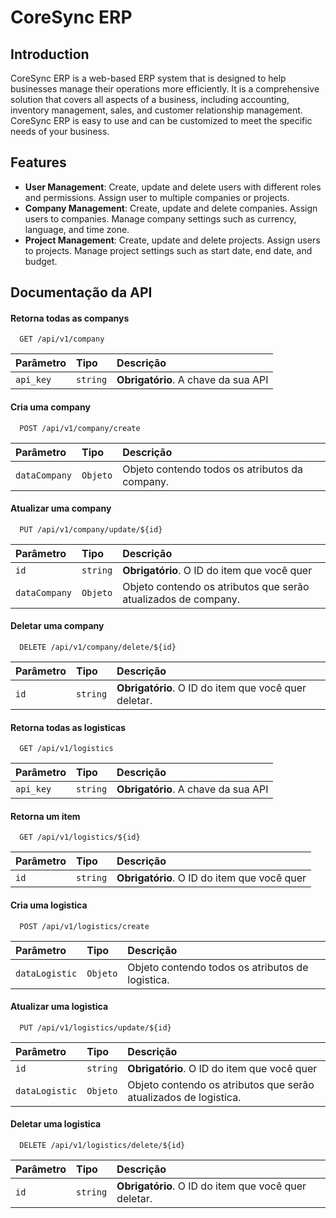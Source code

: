 # CoreSync ERP

## Introduction

CoreSync ERP is a web-based ERP system that is designed to help businesses manage their operations more efficiently. It is a comprehensive solution that covers all aspects of a business, including accounting, inventory management, sales, and customer relationship management. CoreSync ERP is easy to use and can be customized to meet the specific needs of your business.

## Features

- **User Management**: Create, update and delete users with different roles and permissions. Assign user to multiple companies or projects.
- **Company Management**: Create, update and delete companies. Assign users to companies. Manage company settings such as currency, language, and time zone.
- **Project Management**: Create, update and delete projects. Assign users to projects. Manage project settings such as start date, end date, and budget.

## Documentação da API

#### Retorna todas as companys

```http
  GET /api/v1/company
```

| Parâmetro | Tipo     | Descrição                           |
| :-------- | :------- | :---------------------------------- |
| `api_key` | `string` | **Obrigatório**. A chave da sua API |

#### Cria uma company

```http
  POST /api/v1/company/create
```

| Parâmetro     | Tipo     | Descrição                                      |
| :------------ | :------- | :--------------------------------------------- |
| `dataCompany` | `Objeto` | Objeto contendo todos os atributos da company. |

#### Atualizar uma company

```http
  PUT /api/v1/company/update/${id}
```

| Parâmetro     | Tipo     | Descrição                                                      |
| :------------ | :------- | :------------------------------------------------------------- |
| `id`          | `string` | **Obrigatório**. O ID do item que você quer                    |
| `dataCompany` | `Objeto` | Objeto contendo os atributos que serão atualizados de company. |

#### Deletar uma company

```http
  DELETE /api/v1/company/delete/${id}
```

| Parâmetro | Tipo     | Descrição                                            |
| :-------- | :------- | :--------------------------------------------------- |
| `id`      | `string` | **Obrigatório**. O ID do item que você quer deletar. |

#### Retorna todas as logisticas

```http
  GET /api/v1/logistics
```

| Parâmetro | Tipo     | Descrição                           |
| :-------- | :------- | :---------------------------------- |
| `api_key` | `string` | **Obrigatório**. A chave da sua API |

#### Retorna um item

```http
  GET /api/v1/logistics/${id}
```

| Parâmetro | Tipo     | Descrição                                   |
| :-------- | :------- | :------------------------------------------ |
| `id`      | `string` | **Obrigatório**. O ID do item que você quer |

#### Cria uma logistica

```http
  POST /api/v1/logistics/create
```

| Parâmetro      | Tipo     | Descrição                                        |
| :------------- | :------- | :----------------------------------------------- |
| `dataLogistic` | `Objeto` | Objeto contendo todos os atributos de logistica. |

#### Atualizar uma logistica

```http
  PUT /api/v1/logistics/update/${id}
```

| Parâmetro      | Tipo     | Descrição                                                        |
| :------------- | :------- | :--------------------------------------------------------------- |
| `id`           | `string` | **Obrigatório**. O ID do item que você quer                      |
| `dataLogistic` | `Objeto` | Objeto contendo os atributos que serão atualizados de logistica. |

#### Deletar uma logistica

```http
  DELETE /api/v1/logistics/delete/${id}
```

| Parâmetro | Tipo     | Descrição                                            |
| :-------- | :------- | :--------------------------------------------------- |
| `id`      | `string` | **Obrigatório**. O ID do item que você quer deletar. |
